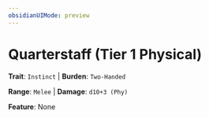 ```yaml
---
obsidianUIMode: preview
---
```

# Quarterstaff (Tier 1 Physical)

**Trait**: `Instinct` | **Burden**: `Two-Handed`

**Range**: `Melee` | **Damage**: `d10+3 (Phy)`

**Feature**: None
